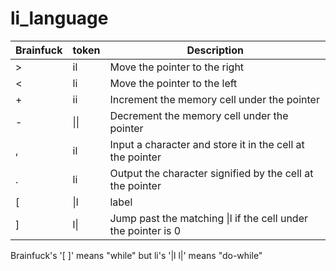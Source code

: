 # li_language
| Brainfuck | token | Description |
----|----|---- 
| > | il | Move the pointer to the right |
| < | li | Move the pointer to the left |
| + | ii | Increment the memory cell under the pointer |
| - | \|\| | Decrement the memory cell under the pointer |
| , | il | Input a character and store it in the cell at the pointer |
| . | li | Output the character signified by the cell at the pointer |
| \[ | \|l | label |
| ] | l\| | Jump past the matching \|l if the cell under the pointer is 0 |

Brainfuck's '\[ ]' means "while" but li's '\|l l\|' means "do-while" 
